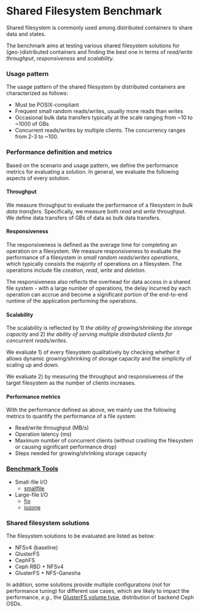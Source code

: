 Shared Filesystem Benchmark
===========================
Shared filesystem is commonly used among distributed containers to share data and states. 

The benchmark aims at testing various shared filesystem solutions for (geo-)distributed containers 
and finding the best one in terms of *read/write throughput*, *responsiveness* and *scalability*. 


### Usage pattern

The usage pattern of the shared filesystem by distributed containers are characterized as follows:

- Must be POSIX-compliant
- Frequent small random reads/writes, usually more reads than writes 
- Occasional bulk data transfers typically at the scale ranging from ~10 to ~1000 of GBs
- Concurrent reads/writes by multiple clients. The concurrency ranges from 2-3 to ~100.

### Performance definition and metrics

Based on the scenario and usage pattern, we define the performance metrics for evaluating a 
solution. In general, we evaluate the following aspects of every solution.

#### Throughput

We measure throughput to evaluate the performance of a filesystem in *bulk data transfers*. 
Specifically, we measure both *read* and *write* throughput. We define data transfers of GBs of data 
as bulk data transfers.

#### Responsiveness

The responsiveness is defined as the average time for completing an operation on a filesystem. We 
measure responsiveness to evaluate the performance of a filesystem in *small random reads/writes 
operations*, which typically consists the majority of operations on a filesystem. The operations 
include file *creation*, *read*, *write* and *deletion*. 

The responsiveness also reflects the overhead for data access in a shared file system - with a large 
number of operations, the delay incurred by each operation can accrue and become a significant 
portion of the end-to-end runtime of the application performing the operations.

#### Scalability

The scalability is reflected by 1) *the ability of growing/shrinking the storage capacity* and 2) 
*the ability of serving multiple distributed clients for concurrent reads/writes*.
 
We evaluate 1) of every filesystem qualitatively by checking whether it allows dynamic 
growing/shrinking of storage capacity and the simplicity of scaling up and down.

We evaluate 2) by measuring the throughput and responsiveness of the target filesystem as the number 
of clients increases.

#### Performance metrics

With the performance defined as above, we mainly use the following metrics to quantify the 
performance of a file system:

- Read/write throughput (MB/s)
- Operation latency (ms)
- Maximum number of concurrent clients (without crashing the filesystem or causing significant 
performance drop)
- Steps needed for growing/shrinking storage capacity

### [Benchmark Tools](tools/)

- Small-file I/O
    - [smallfile](https://github.com/distributed-system-analysis/smallfile)
- Large-file I/O
    - [fio](http://freshmeat.sourceforge.net/projects/fio)
    - [iozone](http://www.iozone.org/)

### Shared filesystem solutions

The filesystem solutions to be evaluated are listed as below:

- NFSv4 (baseline)
- GlusterFS
- CephFS
- Ceph RBD + NFSv4
- GlusterFS + NFS-Ganesha

In addition, some solutions provide multiple configurations (not for performance tuning) for 
different use cases, which are likely to impact the performance, *e.g.*, the 
[GlusterFS volume type](https://docs.gluster.org/en/v3/Administrator%20Guide/Setting%20Up%20Volumes/), 
distribution of backend Ceph OSDs. 
